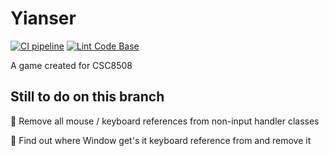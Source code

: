# Yianser
[![CI pipeline](https://github.com/Newcastle-University-Team-3/Yianser/actions/workflows/CI.yml/badge.svg?branch=main)](https://github.com/Newcastle-University-Team-3/Yianser/actions/workflows/CI.yml)
[![Lint Code Base](https://github.com/Newcastle-University-Team-3/Yianser/actions/workflows/linter.yml/badge.svg?branch=main)](https://github.com/Newcastle-University-Team-3/Yianser/actions/workflows/linter.yml)

A game created for CSC8508

## Still to do on this branch

:black_square_button: Remove all mouse / keyboard references from non-input handler classes

:black_square_button: Find out where Window get's it keyboard reference from and remove it
